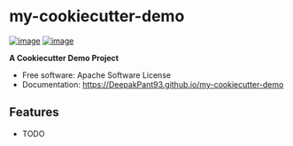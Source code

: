 # my-cookiecutter-demo


[![image](https://img.shields.io/pypi/v/my-cookiecutter-demo.svg)](https://pypi.python.org/pypi/my-cookiecutter-demo)
[![image](https://img.shields.io/conda/vn/conda-forge/my-cookiecutter-demo.svg)](https://anaconda.org/conda-forge/my-cookiecutter-demo)


**A Cookiecutter Demo Project**


-   Free software: Apache Software License
-   Documentation: https://DeepakPant93.github.io/my-cookiecutter-demo


## Features

-   TODO
